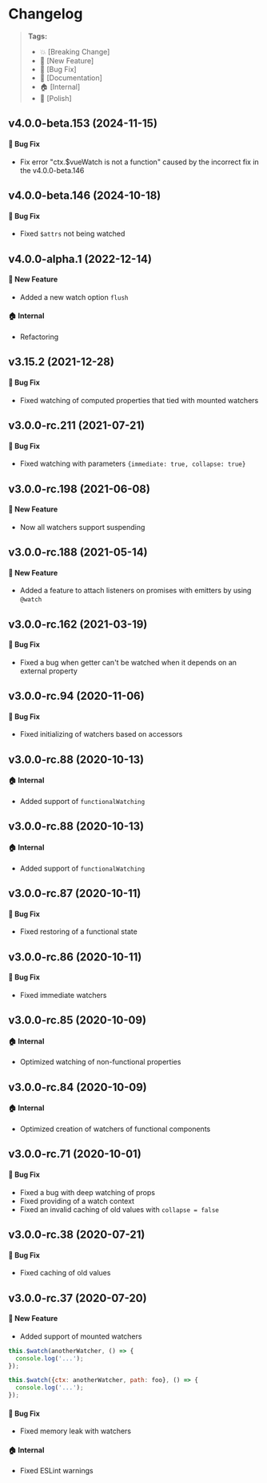 Changelog
=========

> **Tags:**
> - :boom:       [Breaking Change]
> - :rocket:     [New Feature]
> - :bug:        [Bug Fix]
> - :memo:       [Documentation]
> - :house:      [Internal]
> - :nail_care:  [Polish]

## v4.0.0-beta.153 (2024-11-15)

#### :bug: Bug Fix

* Fix error "ctx.$vueWatch is not a function" caused by the incorrect fix in the v4.0.0-beta.146

## v4.0.0-beta.146 (2024-10-18)

#### :bug: Bug Fix

* Fixed `$attrs` not being watched

## v4.0.0-alpha.1 (2022-12-14)

#### :rocket: New Feature

* Added a new watch option `flush`

#### :house: Internal

* Refactoring

## v3.15.2 (2021-12-28)

#### :bug: Bug Fix

* Fixed watching of computed properties that tied with mounted watchers

## v3.0.0-rc.211 (2021-07-21)

#### :bug: Bug Fix

* Fixed watching with parameters `{immediate: true, collapse: true}`

## v3.0.0-rc.198 (2021-06-08)

#### :rocket: New Feature

* Now all watchers support suspending

## v3.0.0-rc.188 (2021-05-14)

#### :rocket: New Feature

* Added a feature to attach listeners on promises with emitters by using `@watch`

## v3.0.0-rc.162 (2021-03-19)

#### :bug: Bug Fix

* Fixed a bug when getter can't be watched when it depends on an external property

## v3.0.0-rc.94 (2020-11-06)

#### :bug: Bug Fix

* Fixed initializing of watchers based on accessors

## v3.0.0-rc.88 (2020-10-13)

#### :house: Internal

* Added support of `functionalWatching`

## v3.0.0-rc.88 (2020-10-13)

#### :house: Internal

* Added support of `functionalWatching`

## v3.0.0-rc.87 (2020-10-11)

#### :bug: Bug Fix

* Fixed restoring of a functional state

## v3.0.0-rc.86 (2020-10-11)

#### :bug: Bug Fix

* Fixed immediate watchers

## v3.0.0-rc.85 (2020-10-09)

#### :house: Internal

* Optimized watching of non-functional properties

## v3.0.0-rc.84 (2020-10-09)

#### :house: Internal

* Optimized creation of watchers of functional components

## v3.0.0-rc.71 (2020-10-01)

#### :bug: Bug Fix

* Fixed a bug with deep watching of props
* Fixed providing of a watch context
* Fixed an invalid caching of old values with `collapse = false`

## v3.0.0-rc.38 (2020-07-21)

#### :bug: Bug Fix

* Fixed caching of old values

## v3.0.0-rc.37 (2020-07-20)

#### :rocket: New Feature

* Added support of mounted watchers

```js
this.$watch(anotherWatcher, () => {
  console.log('...');
});

this.$watch({ctx: anotherWatcher, path: foo}, () => {
  console.log('...');
});
```

#### :bug: Bug Fix

* Fixed memory leak with watchers

#### :house: Internal

* Fixed ESLint warnings
